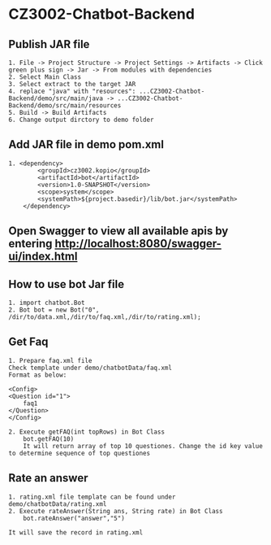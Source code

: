 # CZ3002-Chatbot-Backend

## Publish JAR file 
    1. File -> Project Structure -> Project Settings -> Artifacts -> Click green plus sign -> Jar -> From modules with dependencies
    2. Select Main Class
    3. Select extract to the target JAR
    4. replace "java" with "resources": ...CZ3002-Chatbot-Backend/demo/src/main/java -> ...CZ3002-Chatbot-Backend/demo/src/main/resources
    5. Build -> Build Artifacts
    6. Change output dirctory to demo folder

## Add JAR file in demo pom.xml
    1. <dependency>
            <groupId>cz3002.kopio</groupId>
            <artifactId>bot</artifactId>
            <version>1.0-SNAPSHOT</version>
            <scope>system</scope>
            <systemPath>${project.basedir}/lib/bot.jar</systemPath>
        </dependency>



## Open Swagger to view all available apis by entering <http://localhost:8080/swagger-ui/index.html>

## How to use bot Jar file
    1. import chatbot.Bot
    2. Bot bot = new Bot("0", /dir/to/data.xml,/dir/to/faq.xml,/dir/to/rating.xml);

## Get Faq
    1. Prepare faq.xml file
    Check template under demo/chatbotData/faq.xml
    Format as below:
    
    <Config>
    <Question id="1">
        faq1
    </Question>
    </Config>
    
    2. Execute getFAQ(int topRows) in Bot Class
        bot.getFAQ(10)
        It will return array of top 10 questiones. Change the id key value to determine sequence of top questiones
        
## Rate an answer
    1. rating.xml file template can be found under demo/chatbotData/rating.xml
    2. Execute rateAnswer(String ans, String rate) in Bot Class
        bot.rateAnswer("answer","5")
        
    It will save the record in rating.xml
    

